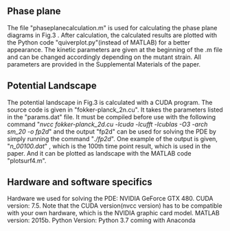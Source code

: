 ## Phase plane
The file "phaseplanecalculation.m" is used for calculating the phase plane diagrams in Fig.3 . After calculation, the calculated results are plotted with the Python code "quiverplot.py"(instead of MATLAB) for a better appearance. The kinetic parameters are given at the beginning of the .m file and can be changed accordingly depending on the mutant strain. All parameters are provided in the Supplemental Materials of the paper.
## Potential Landscape
The potential landscape in Fig.3 is calculated with a CUDA program. The source code is given in "fokker-planck_2n.cu". It takes the parameters listed in the "params.dat" file. It must be compiled before use with the following command "*nvcc fokker-planck_2d.cu -lcuda -lcufft -lcublas -O3 -arch sm_20 -o fp2d*" and the output "fp2d" can be used for solving the PDE by simply running the command "*./fp2d*". One example of the output is given, "*n_00100.dat*" , which is the 100th time point result, which is used in the paper. And it can be plotted as landscape with the MATLAB code "plotsurf4.m".
## Hardware and software specifics
Hardware we used for solving the PDE: NVIDIA GeForce GTX 480. CUDA version: 7.5. Note that the CUDA version(nvcc version) has to be compatible with your own hardware, which is the NVIDIA graphic card model. 
MATLAB version: 2015b. Python Version: Python 3.7 coming with Anaconda

